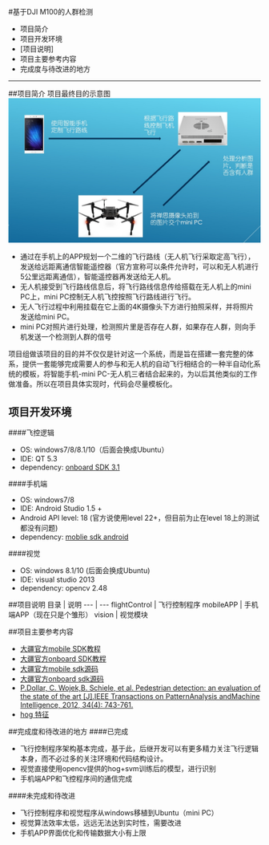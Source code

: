 #基于DJI M100的人群检测
- 项目简介
- 项目开发环境
- [项目说明]
- 项目主要参考内容
- 完成度与待改进的地方
----------------------------------------------------
##项目简介
项目最终目的示意图
![项目最终目的示意图](_ReadmeImg/11-36-01.jpg)
- 通过在手机上的APP规划一个二维的飞行路线（无人机飞行采取定高飞行），发送给远距离通信智能遥控器（官方宣称可以条件允许时，可以和无人机进行5公里远距离通信），智能遥控器再发送给无人机。
- 无人机接受到飞行路线信息后，将飞行路线信息传给搭载在无人机上的mini PC上，mini PC控制无人机飞控按照飞行路线进行飞行。
- 无人飞行过程中利用挂载在它上面的4K摄像头下方进行拍照采样，并将照片发送给mini PC。
- mini PC对照片进行处理，检测照片里是否存在人群，如果存在人群，则向手机发送一个检测到人群的信号<br/>


项目组做该项目的目的并不仅仅是针对这一个系统，而是旨在搭建一套完整的体系，提供一套能够完成需要人的参与和无人机的自动飞行相结合的一种半自动化系统的模板，将智能手机-mini PC-无人机三者结合起来的，为以后其他类似的工作做准备。所以在项目具体实现时，代码会尽量模板化。

## 项目开发环境
####飞控逻辑
- OS:  windows7/8/8.1/10（后面会换成Ubuntu）
- IDE: QT 5.3
- dependency:  [onboard SDK 3.1](https://github.com/dji-sdk/Onboard-SDK)

####手机端
- OS: windows7/8
- IDE: Android Studio 1.5 +
- Android API level: 18 (官方说使用level 22+，但目前为止在level 18上的测试都没有问题)
- dependency: [moblie sdk android](https://github.com/dji-sdk/Mobile-SDK-Android)

####视觉
- OS: windows 8.1/10 (后面会换成Ubuntu)
- IDE: visual studio 2013
- dependency: opencv 2.48

<span id="3"> </span>
##项目说明
目录                   | 说明
---                     | ---
flightControl    |  飞行控制程序
mobileAPP       |  手机端APP（现在只是个雏形）
vision                |  视觉模块

##项目主要参考内容
- [大疆官方mobile SDK教程](https://developer.dji.com/cn/mobile-sdk/documentation/introduction/index.html)
- [大疆官方onboard SDK教程](https://developer.dji.com/cn/onboard-sdk/documentation/quick-start/index.html)
- [大疆官方mobile sdk源码](https://github.com/dji-sdk/Mobile-SDK-Android)
- [大疆官方onboard sdk源码](https://github.com/dji-sdk/Onboard-SDK)
- [P.Dollar, C. Wojek,B. Schiele, et al. Pedestrian detection: an evaluation of the state of the art [J].IEEE Transactions on PatternAnalysis andMachine Intelligence, 2012, 34(4): 743-761.](https://www.computer.org/cms/ComputingNow/homepage/2012/0412/T_TP2_PedestrianDetection.pdf)
- [hog 特征](http://blog.csdn.net/liulina603/article/details/8291093)

##完成度和待改进的地方
####已完成
- 飞行控制程序架构基本完成，基于此，后继开发可以有更多精力关注飞行逻辑本身，而不必过多的关注环境和代码结构设计。
- 视觉直接使用opencv提供的hog+svm训练后的模型，进行识别
- 手机端APP和飞控程序间的通信完成

####未完成和待改进
- 飞行控制程序和视觉程序从windows移植到Ubuntu（mini PC）
- 视觉算法效率太低，远远无法达到实时性，需要改进
- 手机APP界面优化和传输数据大小有上限